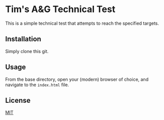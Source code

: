 # Tim's A&G Technical Test

This is a simple technical test that attempts to reach the specified targets.

## Installation

Simply clone this git.

## Usage

From the base directory, open your (modern) browser of choice, and navigate to the `index.html` file.

## License
[MIT](https://choosealicense.com/licenses/mit/)